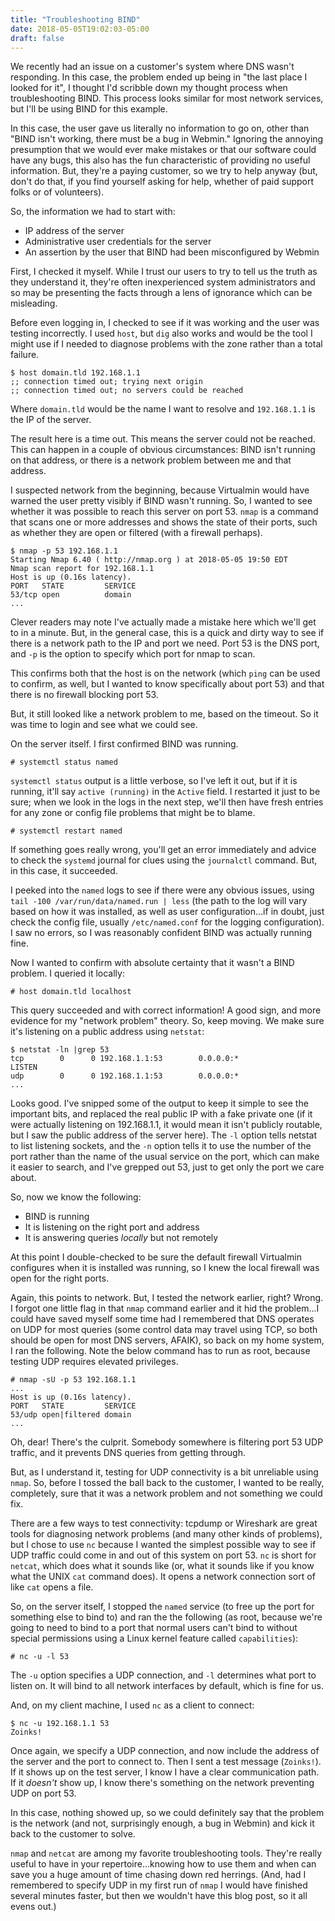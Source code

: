 ```yaml
---
title: "Troubleshooting BIND"
date: 2018-05-05T19:02:03-05:00
draft: false 
---
```

We recently had an issue on a customer's system where DNS wasn't responding. In this case, the problem ended up being in "the last place I looked for it", I thought I'd scribble down my thought process when troubleshooting BIND. This process looks similar for most network services, but I'll be using BIND for this example.

In this case, the user gave us literally no information to go on, other than "BIND isn't working, there must be a bug in Webmin." Ignoring the annoying presumption that we would ever make mistakes or that our software could have any bugs, this also has the fun characteristic of providing no useful information. But, they're a paying customer, so we try to help anyway (but, don't do that, if you find yourself asking for help, whether of paid support folks or of volunteers).

So, the information we had to start with:

  - IP address of the server
  - Administrative user credentials for the server
  - An assertion by the user that BIND had been misconfigured by Webmin

First, I checked it myself. While I trust our users to try to tell us the truth as they understand it, they're often inexperienced system administrators and so may be presenting the facts through a lens of ignorance which can be misleading.

Before even logging in, I checked to see if it was working and the user was testing incorrectly. I used `host`, but `dig` also works and would be the tool I might use if I needed to diagnose problems with the zone rather than a total failure.

```
$ host domain.tld 192.168.1.1
;; connection timed out; trying next origin
;; connection timed out; no servers could be reached
```

Where `domain.tld` would be the name I want to resolve and `192.168.1.1` is the IP of the server.

The result here is a time out. This means the server could not be reached. This can happen in a couple of obvious circumstances: BIND isn't running on that address, or there is a network problem between me and that address.

I suspected network from the beginning, because Virtualmin would have warned the user pretty visibly if BIND wasn't running. So, I wanted to see whether it was possible to reach this server on port 53. `nmap` is a command that scans one or more addresses and shows the state of their ports, such as whether they are open or filtered (with a firewall perhaps).

```
$ nmap -p 53 192.168.1.1
Starting Nmap 6.40 ( http://nmap.org ) at 2018-05-05 19:50 EDT
Nmap scan report for 192.168.1.1
Host is up (0.16s latency).
PORT   STATE         SERVICE
53/tcp open          domain
...
```

Clever readers may note I've actually made a mistake here which we'll get to in a minute. But, in the general case, this is a quick and dirty way to see if there is a network path to the IP and port we need. Port 53 is the DNS port, and `-p` is the option to specify which port for nmap to scan.

This confirms both that the host is on the network (which `ping` can be used to confirm, as well, but I wanted to know specifically about port 53) and that there is no firewall blocking port 53.

But, it still looked like a network problem to me, based on the timeout. So it was time to login and see what we could see.

On the server itself. I first confirmed BIND was running.

```
# systemctl status named
```

`systemctl status` output is a little verbose, so I've left it out, but if it is running, it'll say `active (running)` in the `Active` field. I restarted it just to be sure; when we look in the logs in the next step, we'll then have fresh entries for any zone or config file problems that might be to blame.

```
# systemctl restart named
```

If something goes really wrong, you'll get an error immediately and advice to check the `systemd` journal for clues using the `journalctl` command. But, in this case, it succeeded.

I peeked into the `named` logs to see if there were any obvious issues, using `tail -100 /var/run/data/named.run | less` (the path to the log will vary based on how it was installed, as well as user configuration...if in doubt, just check the config file, usually `/etc/named.conf` for the logging configuration). I saw no errors, so I was reasonably confident BIND was actually running fine.

Now I wanted to confirm with absolute certainty that it wasn't a BIND problem. I queried it locally:

```
# host domain.tld localhost
```

This query succeeded and with correct information! A good sign, and more evidence for my "network problem" theory. So, keep moving. We make sure it's listening on a public address using `netstat`:

```
$ netstat -ln |grep 53
tcp        0      0 192.168.1.1:53        0.0.0.0:*               LISTEN
udp        0      0 192.168.1.1:53        0.0.0.0:*
...
```

Looks good. I've snipped some of the output to keep it simple to see the important bits, and replaced the real public IP with a fake private one (if it were actually listening on 192.168.1.1, it would mean it isn't publicly routable, but I saw the public address of the server here). The `-l` option tells netstat to list listening sockets, and the `-n` option tells it to use the number of the port rather than the name of the usual service on the port, which can make it easier to search, and I've grepped out 53, just to get only the port we care about.

So, now we know the following:

  - BIND is running
  - It is listening on the right port and address
  - It is answering queries *locally* but not remotely

At this point I double-checked to be sure the default firewall Virtualmin configures when it is installed was running, so I knew the local firewall was open for the right ports.

Again, this points to network. But, I tested the network earlier, right? Wrong. I forgot one little flag in that `nmap` command earlier and it hid the problem...I could have saved myself some time had I remembered that DNS operates on UDP for most queries (some control data may travel using TCP, so both should be open for most DNS servers, AFAIK), so back on my home system, I ran the following. Note the below command has to run as root, because testing UDP requires elevated privileges.

```
# nmap -sU -p 53 192.168.1.1
...
Host is up (0.16s latency).
PORT   STATE         SERVICE
53/udp open|filtered domain
...
```

Oh, dear! There's the culprit. Somebody somewhere is filtering port 53 UDP traffic, and it prevents DNS queries from getting through.

But, as I understand it, testing for UDP connectivity is a bit unreliable using `nmap`. So, before I tossed the ball back to the customer, I wanted to be really, completely, sure that it was a network problem and not something we could fix.

There are a few ways to test connectivity: tcpdump or Wireshark are great tools for diagnosing network problems (and many other kinds of problems), but I chose to use `nc` because I wanted the simplest possible way to see if UDP traffic could come in and out of this system on port 53. `nc` is short for `netcat`, which does what it sounds like (or, what it sounds like if you know what the UNIX `cat` command does). It opens a network connection sort of like `cat` opens a file.

So, on the server itself, I stopped the `named` service (to free up the port for something else to bind to) and ran the the following (as root, because we're going to need to bind to a port that normal users can't bind to without special permissions using a Linux kernel feature called `capabilities`):

```
# nc -u -l 53
```

The `-u` option specifies a UDP connection, and `-l` determines what port to listen on. It will bind to all network interfaces by default, which is fine for us.

And, on my client machine, I used `nc` as a client to connect:

```
$ nc -u 192.168.1.1 53
Zoinks!
```

Once again, we specify a UDP connection, and now include the address of the server and the port to connect to. Then I sent a test message (`Zoinks!`). If it shows up on the test server, I know I have a clear communication path. If it *doesn't* show up, I know there's something on the network preventing UDP on port 53.

In this case, nothing showed up, so we could definitely say that the problem is the network (and not, surprisingly enough, a bug in Webmin) and kick it back to the customer to solve.

`nmap` and `netcat` are among my favorite troubleshooting tools. They're really useful to have in your repertoire...knowing how to use them and when can save you a huge amount of time chasing down red herrings. (And, had I remembered to specify UDP in my first run of `nmap` I would have finished several minutes faster, but then we wouldn't have this blog post, so it all evens out.)

